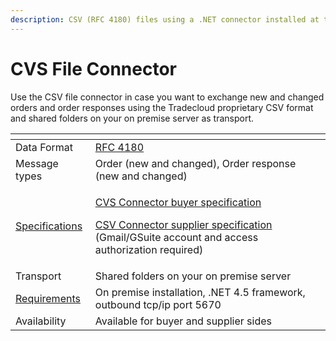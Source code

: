```yaml
---
description: CSV (RFC 4180) files using a .NET connector installed at the customer premises
---
```


# CVS File Connector

Use the CSV file connector in case you want to exchange new and changed orders and order responses using the Tradecloud proprietary CSV format and shared folders on your on premise server as transport.

<table>
  <thead>
    <tr>
      <th style="text-align:left"></th>
      <th style="text-align:left"></th>
    </tr>
  </thead>
  <tbody>
    <tr>
      <td style="text-align:left">Data Format</td>
      <td style="text-align:left"><a href="https://tools.ietf.org/html/rfc4180">RFC 4180</a>
      </td>
    </tr>
    <tr>
      <td style="text-align:left">Message types</td>
      <td style="text-align:left">Order (new and changed), Order response (new and changed)</td>
    </tr>
    <tr>
      <td style="text-align:left"><a href="csv-file-connector-specification.md">Specifications</a>
      </td>
      <td style="text-align:left">
        <p><a href="https://docs.google.com/spreadsheets/d/1bdKcYRUDka2PbEPo0OwdXsBGuACwpz7hWatV45zZTjA">CVS Connector buyer specification</a>
        </p>
        <p><a href="https://docs.google.com/spreadsheets/d/1mCnIehWQfn96BHgeXR7sYbsmE9isLJkDFyjKfVpt-ZE">CSV Connector supplier specification</a> 
          <br
          />(Gmail/GSuite account and access authorization required)</p>
      </td>
    </tr>
    <tr>
      <td style="text-align:left">Transport</td>
      <td style="text-align:left">Shared folders on your on premise server</td>
    </tr>
    <tr>
      <td style="text-align:left"><a href="csv-file-connector-configuration.md">Requirements</a>
      </td>
      <td style="text-align:left">On premise installation, .NET 4.5 framework, outbound tcp/ip port 5670</td>
    </tr>
    <tr>
      <td style="text-align:left">Availability</td>
      <td style="text-align:left">Available for buyer and supplier sides</td>
    </tr>
  </tbody>
</table>